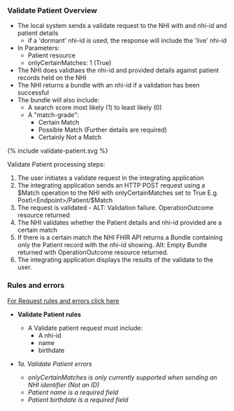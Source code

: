 

### Validate Patient Overview

* The local system sends a validate request to the NHI with and nhi-id and patient details
  * if a 'dormant’ nhi-id is used, the response will include the 'live' nhi-id
* In Parameters:
  * Patient resource
  * onlyCertainMatches: 1 (True)
* The NHI does validtaes the nhi-id and provided details against patient records held on the NHI
* The NHI returns a bundle with an nhi-id if a validation has been successful
* The bundle will also include:
  * A search score most likely (1) to least likely (0)
  * A "match-grade":
    * Certain Match
    * Possible Match (Further details are required)
    * Certainly Not a Match

<div>
{% include validate-patient.svg %}
</div>

Validate Patient processing steps:

1. The user initiates a validate request in the integrating application
2. The integrating application sends an HTTP POST request using a $Match operation to the NHI with onlyCertainMatches set to True
E.g. Post\<Endpoint>/Patient/$Match
3. The request is validated - ALT: Validation failure. OperationOutcome resource returned
4. The NHI validates whether the Patient details and nhi-id provided are a certain match
5. If there is a certain match the NHI FHIR API returns a Bundle containing only the Patient record with the nhi-id showing. Alt: Empty Bundle returned with OperationOutcome resource returned.
6. The integrating application displays the results of the validate to the user.

### Rules and errors

[For Request rules and errors click here](/general.html#request-rules-and-errors)

* **Validate Patient rules**
  * A Validate patient request must include:
    * A nhi-id
    * name
    * birthdate

* _1a. Validate Patient errors_
  * _onlyCertainMatches is only currently supported when sending an NHI identifier (Not an ID)_
  * _Patient name is a required field_
  * _Patient birthdate is a required field_
